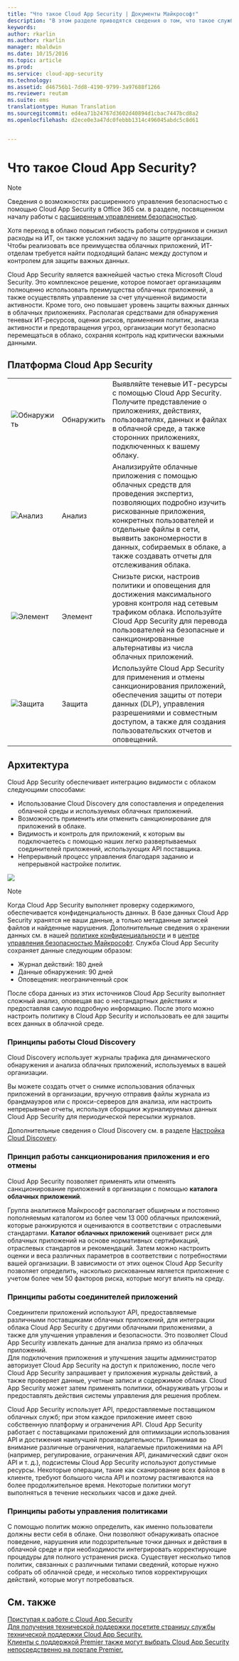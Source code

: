 ```yaml
---
title: "Что такое Cloud App Security | Документы Майкрософт"
description: "В этом разделе приводятся сведения о том, что такое служба Cloud App Security и как она работает."
keywords: 
author: rkarlin
ms.author: rkarlin
manager: mbaldwin
ms.date: 10/15/2016
ms.topic: article
ms.prod: 
ms.service: cloud-app-security
ms.technology: 
ms.assetid: d46756b1-7dd8-4190-9799-3a97688f1266
ms.reviewer: reutam
ms.suite: ems
translationtype: Human Translation
ms.sourcegitcommit: ed4ea71b24767d3602d40894d1cbac7447bcd8a2
ms.openlocfilehash: d2ece0e3a47dc0febbb1314c496045abdc5c8d61


---
```

# <a name="what-is-cloud-app-security"></a>Что такое Cloud App Security?
 
> [!NOTE] 
> Сведения о возможностях расширенного управления безопасностью с помощью Cloud App Security в Office 365 см. в разделе, посвященном началу работы с [расширенным управлением безопасностью](https://support.office.com/article/Get-started-with-Advanced-Management-Security-d9ee4d67-f2b3-42b4-9c9e-c4529904990a). 
 
Хотя переход в облако повысил гибкость работы сотрудников и снизил расходы на ИТ, он также усложнил задачу по защите организации. Чтобы реализовать все преимущества облачных приложений, ИТ-отделам требуется найти подходящий баланс между доступом и контролем для защиты важных данных.  
  
Cloud App Security является важнейшей частью стека Microsoft Cloud Security. Это комплексное решение, которое помогает организациям полноценно использовать преимущества облачных приложений, а также осуществлять управление за счет улучшенной видимости активности. Кроме того, оно повышает уровень защиты важных данных в облачных приложениях. Располагая средствами для обнаружения теневых ИТ-ресурсов, оценки рисков, применения политик, анализа активности и предотвращения угроз, организации могут безопасно перемещаться в облако, сохраняя контроль над критически важными данными.  
  
## <a name="the-cloud-app-security-framework"></a>Платформа Cloud App Security  

|       |   |   |
|-------|---|:---|
|![Обнаружить](./media/discovery-icon.png)|Обнаружить|Выявляйте теневые ИТ-ресурсы с помощью Cloud App Security. Получите представление о приложениях, действиях, пользователях, данных и файлах в облачной среде, а также сторонних приложениях, подключенных к вашему облаку.|
|![Анализ](./media/investigate-icon.png)|Анализ|Анализируйте облачные приложения с помощью облачных средств для проведения экспертиз, позволяющих подробно изучить рискованные приложения, конкретных пользователей и отдельные файлы в сети, выявить закономерности в данных, собираемых в облаке, а также создавать отчеты для отслеживания облака.|
|![Элемент](./media/protect-icon.png)|Элемент|Снизьте риски, настроив политики и оповещения для достижения максимального уровня контроля над сетевым трафиком облака. Используйте Cloud App Security для перевода пользователей на безопасные и санкционированные альтернативы из числа облачных приложений.|
|![Защита](./media/protect-icon.png)|Защита|Используйте Cloud App Security для применения и отмены санкционирования приложений, обеспечения защиты от потери данных (DLP), управления разрешениями и совместным доступом, а также для создания пользовательских отчетов и оповещений.|


## <a name="architecture"></a>Архитектура  

Cloud App Security обеспечивает интеграцию видимости с облаком следующими способами:  
  
-   Использование Cloud Discovery для сопоставления и определения облачной среды и используемых облачных приложений.  
-   Возможность применить или отменить санкционирование для приложений в облаке.  
-   Видимость и контроль для приложений, к которым вы подключаетесь с помощью наших легко развертываемых соединителей приложений, использующих API поставщика.  
-   Непрерывный процесс управления благодаря заданию и непрерывной настройке политик.  
  
![](./media/architecture.png)  
  
> [!NOTE]  
>  Когда Cloud App Security выполняет проверку содержимого, обеспечивается конфиденциальность данных. В базе данных Cloud App Security хранятся не ваши данные, а только метаданные записей файлов и найденные нарушения. Дополнительные сведения о хранении данных см. в нашей [политике конфиденциальности](http://go.microsoft.com/fwlink/?LinkId=512132) и в [центре управления безопасностью Майкрософт](https://www.microsoft.com/TrustCenter/Privacy/You-are-in-control-of-your-data).
Служба Cloud App Security сохраняет данные следующим образом:
>- Журнал действий: 180 дней
>- Данные обнаружения: 90 дней
>- Оповещения: неограниченный срок 

После сбора данных из этих источников Cloud App Security выполняет сложный анализ, оповещая вас о нестандартных действиях и предоставляя самую подробную информацию. После этого можно настроить политику в Cloud App Security и использовать ее для защиты всех данных в облачной среде.  
  
###  <a name="how-cloud-discovery-works"></a>Принципы работы Cloud Discovery  

Cloud Discovery использует журналы трафика для динамического обнаружения и анализа облачных приложений, используемых в вашей организации.  
  
Вы можете создать отчет о снимке использования облачных приложений в организации, вручную отправив файлы журнала из брандмауэров или с прокси-серверов для анализа, или настроить непрерывные отчеты, используя сборщики журналируемых данных Cloud App Security для периодической пересылки журналов.  

Дополнительные сведения о Cloud Discovery см. в разделе [Настройка Cloud Discovery](set-up-cloud-discovery.md).
  
### <a name="how-sanctioning-and-unsanctioning-an-app-works"></a>Принцип работы санкционирования приложения и его отмены  

Cloud App Security позволяет применять или отменять санкционирование приложений в организации с помощью **каталога облачных приложений**.  
  
Группа аналитиков Майкрософт располагает обширным и постоянно пополняемым каталогом из более чем 13 000 облачных приложений, которые ранжируются и оцениваются в соответствии с отраслевыми стандартами. **Каталог облачных приложений** оценивает риск для облачных приложений на основе нормативных сертификаций, отраслевых стандартов и рекомендаций. Затем можно настроить оценки и веса различных параметров в соответствии с потребностями вашей организации. В зависимости от этих оценок Cloud App Security позволяет определить, насколько рискованным является приложение с учетом более чем 50 факторов риска, которые могут влиять на среду.  
  
### <a name="how-app-connectors-work"></a>Принципы работы соединителей приложений  
Соединители приложений используют API, предоставляемые различными поставщиками облачных приложений, для интеграции облака Cloud App Security с другими облачными приложениями, а также для улучшения управления и безопасности. Это позволяет Cloud App Security извлекать данные для анализа прямо из облачных приложений.  
Для подключения приложения и улучшения защиты администратор авторизует Cloud App Security на доступ к приложению, после чего Cloud App Security запрашивает у приложения журналы действий, а также проверяет данные, учетные записи и содержимое облака. Cloud App Security может затем применять политики, обнаруживать угрозы и предоставлять действия системы управления для решения проблем.  
  
Cloud App Security использует API, предоставляемые поставщиком облачных служб; при этом каждое приложение имеет свою собственную платформу и ограничения API. Cloud App Security работает с поставщиками приложений для оптимизации использования API и достижения наилучшей производительности. Принимая во внимание различные ограничения, налагаемые приложениями на API (например, регулирование, ограничения API, динамический сдвиг окон API и т. д.), подсистемы Cloud App Security используют допустимые ресурсы. Некоторые операции, такие как сканирование всех файлов в клиенте, требуют большого числа API и поэтому растягиваются на более продолжительное время. Некоторые политики могут выполняться в течение нескольких часов и даже дней.  
  
### <a name="how-policy-control-works"></a>Принципы работы управления политиками  

С помощью политик можно определить, как именно пользователи должны вести себя в облаке. Они позволяют обнаруживать опасное поведение, нарушения или подозрительные точки данных и действия в облачной среде и при необходимости интегрировать корректирующие процедуры для полного устранения риска. Существует несколько типов политик, связанных с различными типами сведений, которые нужно собрать об облачной среде, и несколько типов корректирующих действий, которые могут потребоваться.  
  
## <a name="see-also"></a>См. также  

[Приступая к работе с Cloud App Security](getting-started-with-cloud-app-security.md)   
[Для получения технической поддержки посетите страницу службы технической поддержки Cloud App Security.](http://support.microsoft.com/oas/default.aspx?prid=16031)   
[Клиенты с поддержкой Premier также могут выбрать Cloud App Security непосредственно на портале Premier.](https://premier.microsoft.com/)  
  
  


<!--HONumber=Oct16_HO4-->


